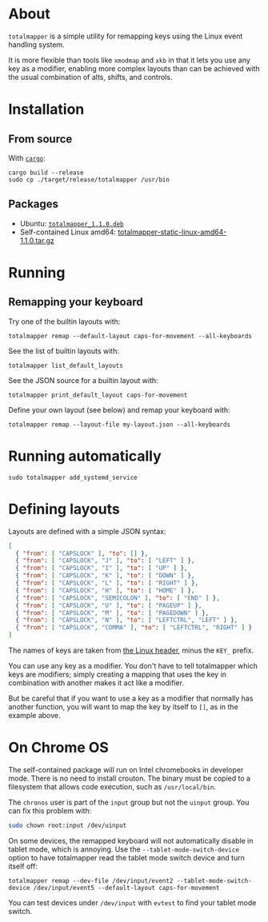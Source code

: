 
# About

`totalmapper` is a simple utility for remapping keys using the Linux event handling system.

It is more flexible than tools like `xmodmap` and `xkb` in that it lets you use any key as a modifier, enabling more complex layouts than can be achieved with the usual combination of alts, shifts, and controls.

# Installation

## From source

With [`cargo`](https://doc.rust-lang.org/cargo/):

    cargo build --release
    sudo cp ./target/release/totalmapper /usr/bin

## Packages

* Ubuntu: [`totalmapper_1.1.0.deb`](https://github.com/ellbur/totalmapper/releases/download/v1.1.0/totalmapper_1.1.0.deb)
* Self-contained Linux amd64: [totalmapper-static-linux-amd64-1.1.0.tar.gz](https://github.com/ellbur/totalmapper/releases/download/v1.1.0/totalmapper-static-linux-amd64-1.1.0.tar.gz)

# Running

## Remapping your keyboard

Try one of the builtin layouts with:

    totalmapper remap --default-layout caps-for-movement --all-keyboards

See the list of builtin layouts with:

    totalmapper list_default_layouts

See the JSON source for a builtin layout with:

    totalmapper print_default_layout caps-for-movement

Define your own layout (see below) and remap your keyboard with:

    totalmapper remap --layout-file my-layout.json --all-keyboards

# Running automatically

    sudo totalmapper add_systemd_service

# Defining layouts

Layouts are defined with a simple JSON syntax:

```json
[
  { "from": [ "CAPSLOCK" ], "to": [] },
  { "from": [ "CAPSLOCK", "J" ], "to": [ "LEFT" ] },
  { "from": [ "CAPSLOCK", "I" ], "to": [ "UP" ] },
  { "from": [ "CAPSLOCK", "K" ], "to": [ "DOWN" ] },
  { "from": [ "CAPSLOCK", "L" ], "to": [ "RIGHT" ] },
  { "from": [ "CAPSLOCK", "H" ], "to": [ "HOME" ] },
  { "from": [ "CAPSLOCK", "SEMICOLON" ], "to": [ "END" ] },
  { "from": [ "CAPSLOCK", "U" ], "to": [ "PAGEUP" ] },
  { "from": [ "CAPSLOCK", "M" ], "to": [ "PAGEDOWN" ] },
  { "from": [ "CAPSLOCK", "N" ], "to": [ "LEFTCTRL", "LEFT" ] },
  { "from": [ "CAPSLOCK", "COMMA" ], "to": [ "LEFTCTRL", "RIGHT" ] }
]
```

The names of keys are taken from [the Linux header](https://github.com/torvalds/linux/blob/master/include/uapi/linux/input-event-codes.h), minus the `KEY_` prefix.

You can use any key as a modifier. You don't have to tell totalmapper which keys are modifiers; simply creating a mapping that uses the key in combination with another makes it act like a modifier.

But be careful that if you want to use a key as a modifier that normally has another function, you will want to map the key by itself to `[]`, as in the example above.

# On Chrome OS

The self-contained package will run on Intel chromebooks in developer mode. There is no need to install crouton. The binary must be copied to a filesystem that allows code execution, such as `/usr/local/bin`.

The `chronos` user is part of the `input` group but not the `uinput` group. You can fix this problem with:

```bash
sudo chown root:input /dev/uinput
```

On some devices, the remapped keyboard will not automatically disable in tablet mode, which is annoying. Use the `--tablet-mode-switch-device` option to have totalmapper read the tablet mode switch device and turn itself off:

    totalmapper remap --dev-file /dev/input/event2 --tablet-mode-switch-device /dev/input/event5 --default-layout caps-for-movement

You can test devices under `/dev/input` with `evtest` to find your tablet mode switch.


